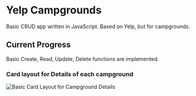 # Yelp Campgrounds
Basic CRUD app written in JavaScript. Based on Yelp, but for campgrounds.


## Current Progress
Basic Create, Read, Update, Delete functions are implemented.


### Card layout for Details of each campground

![Basic Card Layout for Campground Details](https://user-images.githubusercontent.com/22662257/162813603-6f364113-46bf-4822-94f5-d082498dd6c7.png)
